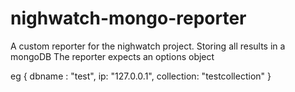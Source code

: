 # nighwatch-mongo-reporter
A custom reporter for the nighwatch project. Storing all results in a mongoDB
The reporter expects an options object

eg
{
dbname : "test",
ip: "127.0.0.1",
collection: "testcollection"
}
